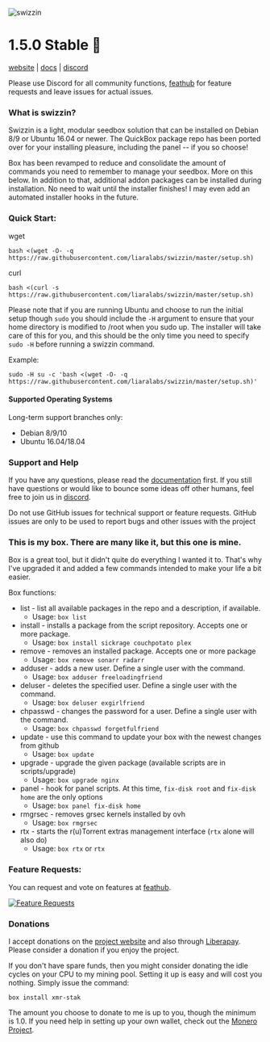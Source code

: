 ![swizzin](http://i.imgur.com/JZlDKP1.png)


# 1.5.0 Stable :tada:

[website](https://swizzin.ltd) | [docs](https://docs.swizzin.ltd) | [discord](https://discord.gg/bDFqAUF)

Please use Discord for all community functions, [feathub](https://feathub.com/liaralabs/swizzin) for feature requests and leave issues for actual issues.

### What is swizzin?
Swizzin is a light, modular seedbox solution that can be installed on Debian 8/9 or Ubuntu 16.04 or newer. The QuickBox package repo has been ported over for your installing pleasure, including the panel -- if you so choose!

Box has been revamped to reduce and consolidate the amount of commands you need to remember to manage your seedbox. More on this below. In addition to that, additional addon packages can be installed during installation. No need to wait until the installer finishes! I may even add an automated installer hooks in the future.

### Quick Start:

wget
```
bash <(wget -O- -q  https://raw.githubusercontent.com/liaralabs/swizzin/master/setup.sh)
```

curl
```
bash <(curl -s  https://raw.githubusercontent.com/liaralabs/swizzin/master/setup.sh)
```

Please note that if you are running Ubuntu and choose to run the initial setup though `sudo` you should include the `-H` argument to ensure that your home directory is modified to /root when you sudo up. The installer will take care of this for you, and this should be the only time you need to specify `sudo -H` before running a swizzin command.

Example:

```
sudo -H su -c 'bash <(wget -O- -q https://raw.githubusercontent.com/liaralabs/swizzin/master/setup.sh)'
```


#### Supported Operating Systems

Long-term support branches only:

* Debian 8/9/10
* Ubuntu 16.04/18.04

### Support and Help

If you have any questions, please read the [documentation](https://docs.swizzin.ltd) first. If you still have questions or would like to bounce some ideas off other humans, feel free to join us in [discord](https://discord.gg/bDFqAUF).

Do not use GitHub issues for technical support or feature requests. GitHub issues are only to be used to report bugs and other issues with the project

### This is my box. There are many like it, but this one is mine.
Box is a great tool, but it didn't quite do everything I wanted it to. That's why I've upgraded it and added a few commands intended to make your life a bit easier.

Box functions:

* list - list all available packages in the repo and a description, if available.
  * Usage: `box list`
* install - installs a package from the script repository. Accepts one or more package.
  * Usage: `box install sickrage couchpotato plex`
* remove - removes an installed package. Accepts one or more package
  * Usage: `box remove sonarr radarr`
* adduser - adds a new user. Define a single user with the command.
  * Usage: `box adduser freeloadingfriend`
* deluser - deletes the specified user. Define a single user with the command.
  * Usage: `box deluser exgirlfriend`
* chpasswd - changes the password for a user. Define a single user with the command.
  * Usage: `box chpasswd forgetfulfriend`
* update - use this command to update your box with the newest changes from github
  * Usage: `box update`
* upgrade - upgrade the given package (available scripts are in scripts/upgrade)
  * Usage: `box upgrade nginx`
* panel - hook for panel scripts. At this time, `fix-disk root` and `fix-disk home` are the only options
  * Usage: `box panel fix-disk home`
* rmgrsec - removes grsec kernels installed by ovh
  * Usage: `box rmgrsec`
* rtx - starts the r(u)Torrent extras management interface (`rtx` alone will also do)
  * Usage: `box rtx` or `rtx`

### Feature Requests:

You can request and vote on features at [feathub](https://feathub.com/liaralabs/swizzin).

[![Feature Requests](http://feathub.com/liaralabs/swizzin?format=svg)](http://feathub.com/liaralabs/swizzin)


### Donations

I accept donations on the [project website](https://swizzin.ltd/#donate) and also through [Liberapay](https://liberapay.com/liara/). Please consider a donation if you enjoy the project.

If you don't have spare funds, then you might consider donating the idle cycles on your CPU to my mining pool. Setting it up is easy and will cost you nothing. Simply issue the command:
```
box install xmr-stak
```
The amount you choose to donate to me is up to you, though the minimum is 1.0. If you need help in setting up your own wallet, check out the [Monero Project](https://getmonero.org).
